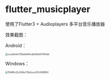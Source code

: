 # flutter_musicplayer
使用了Flutter3 + Audioplayers 多平台音乐播放器

效果截图：

Android：

<img src="E:\Install\Normal\Tencent\WeChat\data\WeChat Files\wxid_uhwpsyh9tugf22\FileStorage\Temp\ccad3e5e730bd4d41cdb263d47355dd.png" alt="ccad3e5e730bd4d41cdb263d47355dd" style="zoom:50%;" />

Windows：

<img src="E:\Install\Normal\Tencent\WeChat\data\WeChat Files\wxid_uhwpsyh9tugf22\FileStorage\Temp\15469c22c084e730a1cec247c929654.png" alt="15469c22c084e730a1cec247c929654" style="zoom:50%;" />
